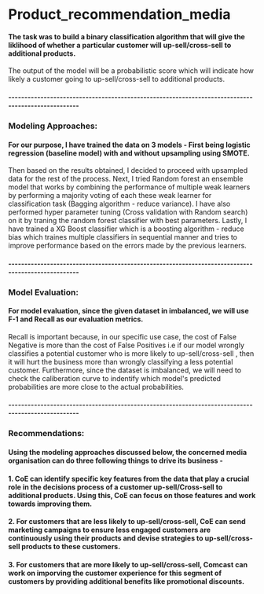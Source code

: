 # Product_recommendation_media

#### The task was to build a binary classification algorithm that will give the liklihood of whether a particular customer will up-sell/cross-sell to additional products. 
The output of the model will be a probabilistic score which will indicate how likely a customer going to up-sell/cross-sell to additional products. 

#### --------------------------------------------------------------------------------------------------

### Modeling Approaches: 
#### For our purpose, I have trained the data on 3 models - First being logistic regression (baseline model) with and without upsampling using SMOTE.  
Then based on the results obtained, I decided to proceed with upsampled data for the rest of the process. 
Next, I tried Random forest an ensemble model that works by combining the performance of multiple weak learners by performing a majority voting of each these weak learner for classification task (Bagging algorithm - reduce variance). 
I have also performed hyper parameter tuning (Cross validation with Random search) on it by traning the random forest classifier with best parameters. 
Lastly, I have trained a XG Boost classifier which is a boosting algorithm - reduce bias which traines multiple classifiers in sequential manner and tries to improve performance based on the errors made by the previous learners.

#### --------------------------------------------------------------------------------------------------

### Model Evaluation:
#### For model evaluation, since the given dataset in imbalanced, we will use F-1 and Recall as our evaluation metrics. 
Recall is important because, in our specific use case, the cost of False Negative is more than the cost of False Positives i.e if our model wrongly classifies a potential customer who is more likely to up-sell/cross-sell , then it will hurt the business more than wrongly classifying a less potential customer. 
Furthermore, since the dataset is imbalanced, we will need to check the caliberation curve to indentify which model's predicted probabilities are more close to the actual probabilities.

#### --------------------------------------------------------------------------------------------------


### Recommendations:
#### Using the modeling approaches discussed below, the concerned media organisation can do three following things to drive its business - 

#### 1. CoE can identify specific key features from the data that play a crucial role in the decisions process of a customer up-sell/Cross-sell to additional products. Using this, CoE can focus on those features and work towards improving them. 

#### 2. For customers that are less likely to up-sell/cross-sell, CoE can send marketing campaigns to ensure less engaged customers are continuously using their products and devise strategies to up-sell/cross-sell products to these customers.

#### 3. For customers that are more likely to up-sell/cross-sell, Comcast can work on imporving the customer experience for this segment of customers by providing additional benefits like promotional discounts.
